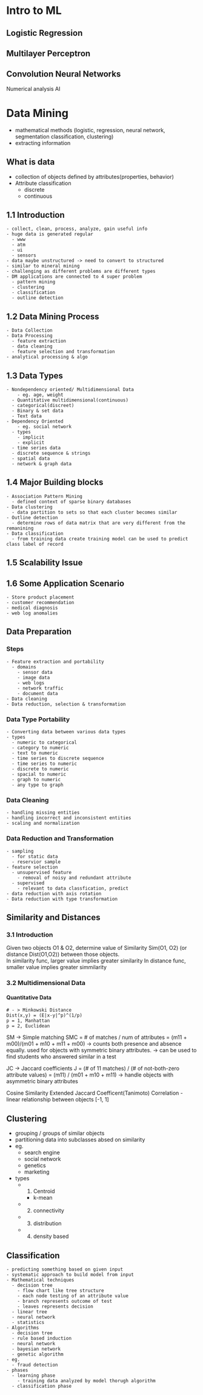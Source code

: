 # Intro to ML
## Logistic Regression
## Multilayer Perceptron
## Convolution Neural Networks

Numerical analysis
AI

# Data Mining
 - mathematical methods (logistic, regression, neural network, segmentation classification, clustering)
 - extracting information   

## What is data
 - collection of objects defined by attributes(properties, behavior)
 - Attribute classification
   - discrete
   - continuous

## 1.1 Introduction
    - collect, clean, process, analyze, gain useful info
    - huge data is generated regular
      - www
      - atm
      - ui
      - sensors
    - data maybe unstructured -> need to convert to structured 
    - similar to mineral mining
    - challenging as different problems are different types
    - DM applications are connected to 4 super problem
      - pattern mining
      - clustering
      - classification
      - outline detection
## 1.2 Data Mining Process
    - Data Collection
    - Data Processing
      - feature extraction
      - data cleaning
      - feature selection and transformation
    - analytical processing & algo
## 1.3 Data Types
    - Nondependency oriented/ Multidimensional Data
        - eg. age, weight
      - Quantitative multidimensional(continuous)
      - categorical(discreet)
      - Binary & set data
      - Text data
    - Dependency Oriented
        - eg. social network
      - types
        - implicit
        - explicit
      - time series data
      - discrete sequence & strings
      - spatial data
      - network & graph data
## 1.4 Major Building blocks
    - Association Pattern Mining
      - defined context of sparse binary databases
    - Data clustering
      - data partition to sets so that each cluster becomes similar
    - Outline detection 
      - determine rows of data matrix that are very different from the remanining
    - Data classification
      - from training data create training model can be used to predict class label of record
## 1.5 Scalability Issue
## 1.6 Some Application Scenario
    - Store product placement
    - customer recommendation
    - medical diagnosis
    - web log anomalies

## Data Preparation
### Steps
    - Feature extraction and portability
      - domains
        - sensor data
        - image data
        - web logs
        - network traffic
        - document data
    - Data cleaning
    - Data reduction, selection & transformation

### Data Type Portability
    - Converting data between various data types
    - types
      - numeric to categorical
      - category to numeric
      - text to numeric
      - time series to discrete sequence
      - time series to numeric
      - discrete to numeric
      - spacial to numeric
      - graph to numeric
      - any type to graph

### Data Cleaning
    - handling missing entities
    - handling incorrect and inconsistent entities
    - scaling and normalization

### Data Reduction and Transformation
    - sampling
      - for static data
      - reservior sample
    - feature selection
      - unsupervised feature
        - removal of noisy and redundant attribute
      - supervised
        - relevant to data classfication, predict
    - data reduction with axis rotation
    - Data reduction with type transformation


## Similarity and Distances
### 3.1 Introduction
Given two objects O1 & O2, determine value of Similarity Sim(O1, O2) (or distance Dist(O1,O2)) between those objects.   
In similarity func, larger value implies greater similarity
In distance func, smaller value implies greater simmilarity

### 3.2 Multidimensional Data
#### Quantitative Data

```
# - > Minkowski Distance
Dist(x,y) = (E|x-y|^p)^(1/p)
p = 1, Manhattan
p = 2, Euclidean
```

SM -> Simple matching
SMC = # of matches / num of attributes
    = (m11 + m00)/(m01 + m10 + m11 + m00)
-> counts both presence and absence equally. used for objects with symmetric binary attributes. 
-> can be used to find students who answered similar in a test

JC -> Jaccard coefficients
J = (# of 11 matches) / (# of not-both-zero attribute values) 
  = (m11) / (m01 + m10 + m11)
-> handle objects with asymmetric binary attributes

Cosine Similarity
Extended Jaccard Coefficent(Tanimoto)
Correlation
    - linear relationship between objects [-1, 1]


## Clustering
 - grouping / groups of similar objects
 - partitioning data into subclasses absed on similarity
 - eg.
   - search engine
   - social network
   - genetics
   - marketing
 - types
   - 1. Centroid
     - k-mean
   - 2. connectivity
   - 3. distribution
   - 4. density based


## Classification
    - predicting something based on given input
    - systematic approach to build model from input
    - Mathematical techniques
      - decision tree
        - flow chart like tree structure
        - each node testing of an attribute value
        - branch represents outcome of test
        - leaves represents decision
      - linear tree
      - neural network
      - statistics
    - Algorithms
      - decision tree
      - rule based induction
      - neural network
      - bayesian network
      - genetic algorithm
    - eg.
      - fraud detection
    - phases
      - learning phase
        - training data analyzed by model thorugh algorithm
      - classification phase